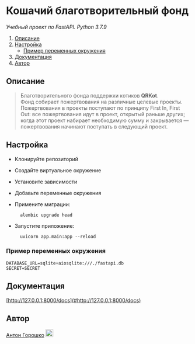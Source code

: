 # Кошачий благотворительный фонд

*Учебный проект по FastAPI. 
Python 3.7.9*

1. [Описание](#description)
2. [Настройка](#settings)
   * [Пример переменных окружения](#env)
3. [Документация](#docs)
4. [Автор](#author)

## Описание <a id="description"></a>

> Благотворительного фонда поддержки котиков **QRKot**.  
> Фонд собирает пожертвования на различные целевые проекты. Пожертвования 
> в проекты поступают по принципу First In, First Out: все пожертвования 
> идут в проект, открытый раньше других; когда этот проект набирает необходимую 
> сумму и закрывается — пожертвования начинают поступать в следующий проект.  

## Настройка <a id="settings"></a>

- Клонируйте репозиторий
- Создайте виртуальное окружение
- Установите зависимости
- Добавьте переменные окружения
- Примените миграции:
    
        alembic upgrade head

- Запустите приложение:

        uvicorn app.main:app --reload

### Пример переменных окружения <a id="env"></a>

    DATABASE_URL=sqlite+aiosqlite:///./fastapi.db
    SECRET=SECRET

## Документация <a id="docs"></a>

[http://127.0.0.1:8000/docs](#http://127.0.0.1:8000/docs)

## Автор <a id="author"></a>

[Антон Горошко](https://github.com/4u3o) <a href='https://t.me/goroshko'><img width="21px" src="https://cdn.cdnlogo.com/logos/t/39/telegram.svg"></a>